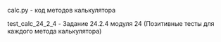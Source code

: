 calc.py - код методов калькулятора

test_calc_24_2_4 - Задание 24.2.4 модуля 24 (Позитивные тесты для каждого метода калькулятора)
